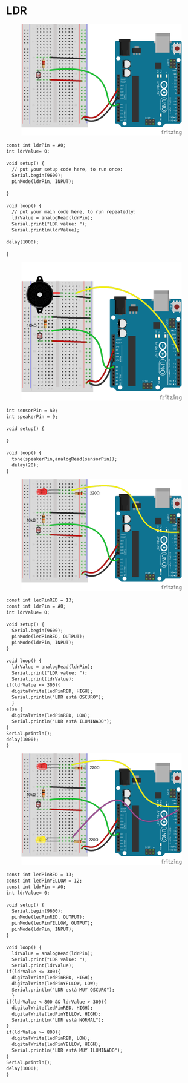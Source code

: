 # LDR

<figure><img src="../../.gitbook/assets/5.1 - LDR Read (1).png" alt=""><figcaption></figcaption></figure>

```arduino
const int ldrPin = A0;
int ldrValue= 0;

void setup() {
  // put your setup code here, to run once:
  Serial.begin(9600);
  pinMode(ldrPin, INPUT);

}

void loop() {
  // put your main code here, to run repeatedly:
  ldrValue = analogRead(ldrPin);
  Serial.print("LDR value: ");
  Serial.println(ldrValue);

delay(1000);

}
```

<figure><img src="../../.gitbook/assets/5.1 - LDR Buzzer_bb.png" alt=""><figcaption></figcaption></figure>

```arduino
int sensorPin = A0;
int speakerPin = 9;

void setup() {

}

void loop() {
  tone(speakerPin,analogRead(sensorPin));
  delay(20);
}
```

<figure><img src="../../.gitbook/assets/6 - LDR 1 LED.png" alt=""><figcaption></figcaption></figure>

```arduino
const int ledPinRED = 13;
const int ldrPin = A0;
int ldrValue= 0;

void setup() {
  Serial.begin(9600);
  pinMode(ledPinRED, OUTPUT);
  pinMode(ldrPin, INPUT);
}

void loop() {
  ldrValue = analogRead(ldrPin);
  Serial.print("LDR value: ");
  Serial.print(ldrValue);
if(ldrValue <= 300){
  digitalWrite(ledPinRED, HIGH);
  Serial.println("LDR está OSCURO");
  }
else {
  digitalWrite(ledPinRED, LOW);
  Serial.println("LDR está ILUMINADO");
}
Serial.println();
delay(1000);
}
```

<figure><img src="../../.gitbook/assets/7 - LDR 2 LED_bb.png" alt=""><figcaption></figcaption></figure>

```arduino
const int ledPinRED = 13;
const int ledPinYELLOW = 12;
const int ldrPin = A0;
int ldrValue= 0;

void setup() {
  Serial.begin(9600);
  pinMode(ledPinRED, OUTPUT);
  pinMode(ledPinYELLOW, OUTPUT);
  pinMode(ldrPin, INPUT);
}

void loop() {
  ldrValue = analogRead(ldrPin);
  Serial.print("LDR value: ");
  Serial.print(ldrValue);
if(ldrValue <= 300){
  digitalWrite(ledPinRED, HIGH);
  digitalWrite(ledPinYELLOW, LOW);
  Serial.println("LDR está MUY OSCURO");
  }
if(ldrValue < 800 && ldrValue > 300){
  digitalWrite(ledPinRED, HIGH);
  digitalWrite(ledPinYELLOW, HIGH);
  Serial.println("LDR está NORMAL");
}
if(ldrValue >= 800){
  digitalWrite(ledPinRED, LOW);
  digitalWrite(ledPinYELLOW, HIGH);
  Serial.println("LDR está MUY ILUMINADO");
}
Serial.println();
delay(1000);
}
```
